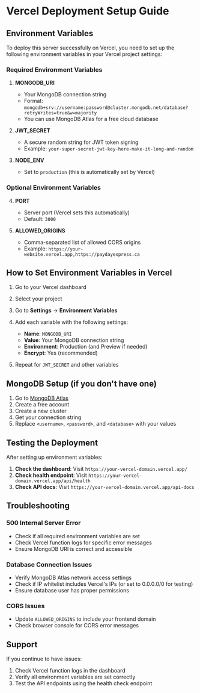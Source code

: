 # Vercel Deployment Setup Guide

## Environment Variables

To deploy this server successfully on Vercel, you need to set up the following environment variables in your Vercel project settings:

### Required Environment Variables

1. **MONGODB_URI**
   - Your MongoDB connection string
   - Format: `mongodb+srv://username:password@cluster.mongodb.net/database?retryWrites=true&w=majority`
   - You can use MongoDB Atlas for a free cloud database

2. **JWT_SECRET**
   - A secure random string for JWT token signing
   - Example: `your-super-secret-jwt-key-here-make-it-long-and-random`

3. **NODE_ENV**
   - Set to `production` (this is automatically set by Vercel)

### Optional Environment Variables

4. **PORT**
   - Server port (Vercel sets this automatically)
   - Default: `3000`

5. **ALLOWED_ORIGINS**
   - Comma-separated list of allowed CORS origins
   - Example: `https://your-website.vercel.app,https://paydayexpress.ca`

## How to Set Environment Variables in Vercel

1. Go to your Vercel dashboard
2. Select your project
3. Go to **Settings** → **Environment Variables**
4. Add each variable with the following settings:
   - **Name**: `MONGODB_URI`
   - **Value**: Your MongoDB connection string
   - **Environment**: Production (and Preview if needed)
   - **Encrypt**: Yes (recommended)

5. Repeat for `JWT_SECRET` and other variables

## MongoDB Setup (if you don't have one)

1. Go to [MongoDB Atlas](https://www.mongodb.com/atlas)
2. Create a free account
3. Create a new cluster
4. Get your connection string
5. Replace `<username>`, `<password>`, and `<database>` with your values

## Testing the Deployment

After setting up environment variables:

1. **Check the dashboard**: Visit `https://your-vercel-domain.vercel.app/`
2. **Check health endpoint**: Visit `https://your-vercel-domain.vercel.app/api/health`
3. **Check API docs**: Visit `https://your-vercel-domain.vercel.app/api-docs`

## Troubleshooting

### 500 Internal Server Error
- Check if all required environment variables are set
- Check Vercel function logs for specific error messages
- Ensure MongoDB URI is correct and accessible

### Database Connection Issues
- Verify MongoDB Atlas network access settings
- Check if IP whitelist includes Vercel's IPs (or set to 0.0.0.0/0 for testing)
- Ensure database user has proper permissions

### CORS Issues
- Update `ALLOWED_ORIGINS` to include your frontend domain
- Check browser console for CORS error messages

## Support

If you continue to have issues:
1. Check Vercel function logs in the dashboard
2. Verify all environment variables are set correctly
3. Test the API endpoints using the health check endpoint 